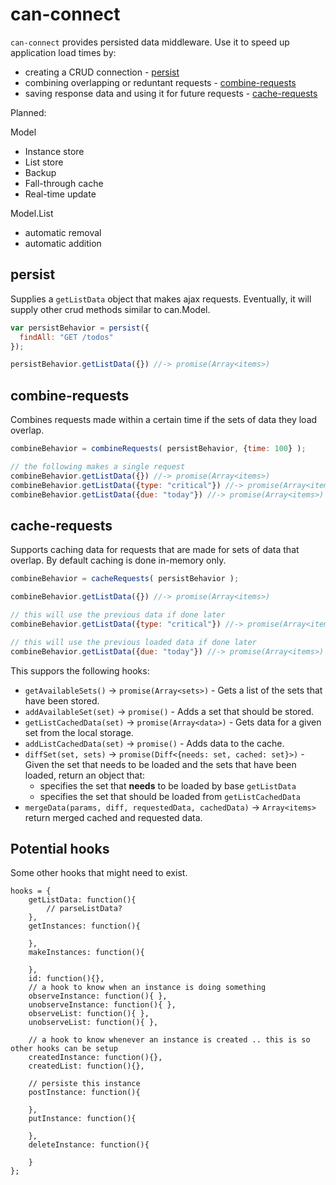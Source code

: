 # can-connect

`can-connect` provides persisted data middleware.  Use it to 
speed up application load times by:

 - creating a CRUD connection - [persist](#persist)
 - combining overlapping or reduntant requests - [combine-requests](#combine-requests)
 - saving response data and using it for future requests - [cache-requests](#cache-requests)
 
Planned:

Model
 - Instance store
 - List store
 - Backup
 - Fall-through cache
 - Real-time update

Model.List
 - automatic removal
 - automatic addition


## persist

Supplies a `getListData` object that makes ajax requests.  Eventually, 
it will supply other crud methods similar to can.Model.

```js
var persistBehavior = persist({
  findAll: "GET /todos"
});

persistBehavior.getListData({}) //-> promise(Array<items>)
```

## combine-requests

Combines requests made within a certain time if the
sets of data they load overlap.

```js
combineBehavior = combineRequests( persistBehavior, {time: 100} );

// the following makes a single request
combineBehavior.getListData({}) //-> promise(Array<items>)
combineBehavior.getListData({type: "critical"}) //-> promise(Array<items>)
combineBehavior.getListData({due: "today"}) //-> promise(Array<items>)
```


## cache-requests

Supports caching data for requests that are made for sets of data that
overlap.  By default caching is done in-memory only.


```js
combineBehavior = cacheRequests( persistBehavior );

combineBehavior.getListData({}) //-> promise(Array<items>)

// this will use the previous data if done later
combineBehavior.getListData({type: "critical"}) //-> promise(Array<items>)

// this will use the previous loaded data if done later
combineBehavior.getListData({due: "today"}) //-> promise(Array<items>)
```

This suppors the following hooks:

 - `getAvailableSets()` -> `promise(Array<sets>)` - Gets a list of the sets that have been stored.
 - `addAvailableSet(set)` -> `promise()` - Adds a set that should be stored.
 - `getListCachedData(set)` -> `promise(Array<data>)` - Gets data for a given set from the local storage.
 - `addListCachedData(set)` -> `promise()` - Adds data to the cache.
 - `diffSet(set, sets)` -> `promise(Diff<{needs: set, cached: set}>)` - Given the set that needs to be loaded and the 
   sets that have been loaded, return an object that:
    - specifies the set that __needs__ to be loaded by base `getListData`
    - specifies the set that should be loaded from `getListCachedData`
 - `mergeData(params, diff, requestedData, cachedData)` -> `Array<items>` return merged cached and requested data.

## Potential hooks

Some other hooks that might need to exist.

```
hooks = {
	getListData: function(){
		// parseListData?
	},
	getInstances: function(){
		
	},
	makeInstances: function(){
		
	},
	id: function(){},
	// a hook to know when an instance is doing something
	observeInstance: function(){ },
	unobserveInstance: function(){ },
	observeList: function(){ },
	unobserveList: function(){ },
	
	// a hook to know whenever an instance is created .. this is so other hooks can be setup
	createdInstance: function(){},
	createdList: function(){},
	
	// persiste this instance
	postInstance: function(){
		
	},
	putInstance: function(){
		
	},
	deleteInstance: function(){
		
	}
};
```
